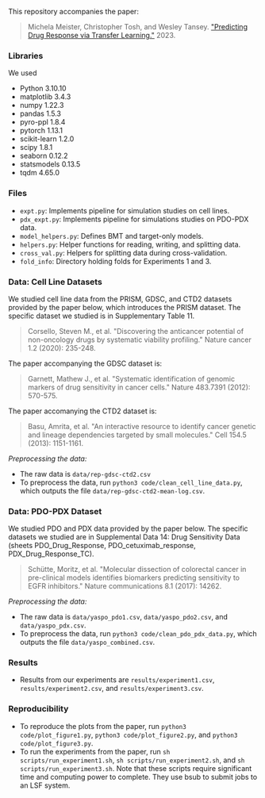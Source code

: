 This repository accompanies the paper:        
> Michela Meister, Christopher Tosh, and Wesley Tansey. ["Predicting Drug Response via Transfer Learning."](./predicting-drug-response.pdf) 2023.

### Libraries  
We used
- Python 3.10.10
- matplotlib 3.4.3
- numpy 1.22.3
- pandas 1.5.3
- pyro-ppl 1.8.4
- pytorch 1.13.1
- scikit-learn 1.2.0
- scipy 1.8.1
- seaborn 0.12.2
- statsmodels 0.13.5
- tqdm 4.65.0
 
### Files    
- ```expt.py```: Implements pipeline for simulation studies on cell lines.
- ```pdx_expt.py```: Implements pipeline for simulations studies on PDO-PDX data.
- ```model_helpers.py```: Defines BMT and target-only models.
- ```helpers.py```: Helper functions for reading, writing, and splitting data.
- ```cross_val.py```: Helpers for splitting data during cross-validation.
- ```fold_info```: Directory holding folds for Experiments 1 and 3. 

### Data: Cell Line Datasets     
We studied cell line data from the PRISM, GDSC, and CTD2 datasets provided by the paper below, which introduces the PRISM dataset. The specific dataset we studied is in Supplementary Table 11.
> Corsello, Steven M., et al. "Discovering the anticancer potential of non-oncology drugs by systematic viability profiling." Nature cancer 1.2 (2020): 235-248.
    
The paper accompanying the GDSC dataset is:
> Garnett, Mathew J., et al. "Systematic identification of genomic markers of drug sensitivity in cancer cells." Nature 483.7391 (2012): 570-575.

The paper accomanying the CTD2 dataset is:
> Basu, Amrita, et al. "An interactive resource to identify cancer genetic and lineage dependencies targeted by small molecules." Cell 154.5 (2013): 1151-1161.

*Preprocessing the data:*
- The raw data is ```data/rep-gdsc-ctd2.csv```
- To preprocess the data, run ```python3 code/clean_cell_line_data.py```, which outputs the file ```data/rep-gdsc-ctd2-mean-log.csv```.
    
### Data: PDO-PDX Dataset    
We studied PDO and PDX data provided by the paper below. The specific datasets we studied are in Supplemental Data 14: Drug Sensitivity Data (sheets PDO_Drug_Response, PDO_cetuximab_response, PDX_Drug_Response_TC).
> Schütte, Moritz, et al. "Molecular dissection of colorectal cancer in pre-clinical models identifies biomarkers predicting sensitivity to EGFR inhibitors." Nature communications 8.1 (2017): 14262.

*Preprocessing the data:*
- The raw data is ```data/yaspo_pdo1.csv```, ```data/yaspo_pdo2.csv```, and ```data/yaspo_pdx.csv```.
- To preprocess the data, run ```python3 code/clean_pdo_pdx_data.py```, which outputs the file ```data/yaspo_combined.csv```.

### Results    
- Results from our experiments are ```results/experiment1.csv```, ```results/experiment2.csv```, and ```results/experiment3.csv```.

### Reproducibility    
- To reproduce the plots from the paper, run ```python3 code/plot_figure1.py```, ```python3 code/plot_figure2.py```, and ```python3 code/plot_figure3.py```.
- To run the experiments from the paper, run ```sh scripts/run_experiment1.sh```, ```sh scripts/run_experiment2.sh```, and ```sh scripts/run_experiment3.sh```. Note that these scripts require significant time and computing power to complete. They use bsub to submit jobs to an LSF system.

